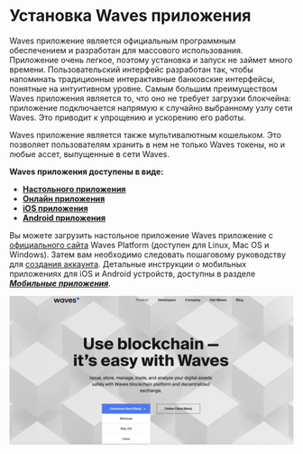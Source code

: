 # Установка Waves приложения

Waves приложение является официальным программным обеспечением и разработан для массового использования. Приложение очень легкое, поэтому установка и запуск не займет много времени. Пользовательский интерфейс разработан так, чтобы напоминать традиционные интерактивные банковские интерфейсы, понятные на интуитивном уровне. Самым большим преимуществом Waves приложения является то, что оно не требует загрузки блокчейна: приложение подключается напрямую к случайно выбранному узлу сети Waves. Это приводит к упрощению и ускорению его работы.

Waves приложение является также мультивалютным кошельком. Это позволяет пользователям хранить в нем не только Waves токены, но и любые ассет, выпущенные в сети Waves.

**Waves приложения доступены в виде:**

* [**Настольного приложения**](https://wavesplatform.com/product)
* [**Онлайн приложения**](https://client.wavesplatform.com)
* [**iOS приложения**](https://itunes.apple.com/us/app/waves-wallet/id1233158971)
* [**Android приложения**](https://play.google.com/store/apps/details?id=com.wavesplatform.wallet)

Вы можете загрузить настольное приложение Waves приложение с [официального сайта](https://wavesplatform.com/) Waves Platform (доступен для Linux, Mac OS и Windows). Затем вам необходимо следовать пошаговому руководству для [создания аккаунта](account-management/creating-an-account.md). Детальные инструкции о мобильных приложениях для iOS и Android устройств, доступны в разделе [_**Мобильные приложения**_](/waves-client/mobile-apps.md).

![](/_assets/install-waves-client-screenshot.png)
